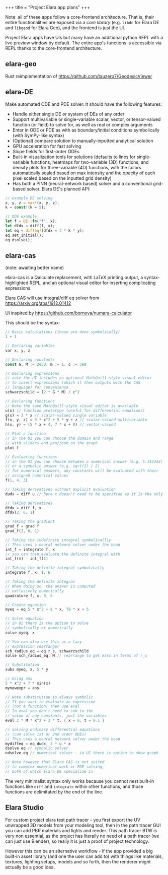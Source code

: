 +++
title = "Project Elara app plans"
+++

Note: all of these apps follow a core-frontend architecture. That is, their entire functionalities are exposed via a *core library* (e.g. `libde` for Elara DE and `libgeod` for Elara Geo), and the frontend is just the UI. 

Project Elara apps have UIs but many have an additional python REPL with a live preview window by default. The entire app's functions is accessible via REPL thanks to the core-frontend architecture.

## elara-geo

Rust reimplementation of <https://github.com/tauzero7/GeodesicViewer>

## elara-DE

Make automated ODE and PDE solver. It should have the following features:

- Handle either single DE or system of DEs of any order
- Support multivariable or single-variable scalar, vector, or tensor-valued function (or field) to solve for, as well as real or complex arguments
- Enter in ODE or PDE as with as boundary/initial conditions symbolically (with SymPy-like syntax)
- (Optional) compare solution to manually-inputted analytical solution
- GPU acceleration for fast solving
- Slope fields for first-order ODEs
- Built-in visualization tools for solutions (defaults to lines for single-variable functions, heatmaps for two-variable (3D) functions, and density plots for three-variable (4D) functions, with the colors automatically scaled based on max intensity and the opacity of each pixel scaled based on the inputted grid density)
- Has both a PINN (neural-network based) solver and a conventional grid-based solver.
Elara DE's planned API:

```rust
// example DE solving
x, y, z = var!(x, y, z);
k = const!(k = 5);

// ODE example
let f = DE::fn("f", x);
let dfdx = diff(f, x);
let eq = diffeq![dfdx = 3 * k * y];
eq.set_initial();
eq.dsolve();
```

## elara-cas

(note: awaiting better name)

elara-cas is a Qalculate replacement, with LaTeX printing output, a syntax-highlighted REPL, and an optional visual editor for inserting complicating expressions. 

Elara CAS will use integral/diff eq solver from <https://arxiv.org/abs/1912.01412>

UI inspired by <https://github.com/bornova/numara-calculator>

This should be the syntax:

```rust
// Basic calculations (these are done symbolically)
1 + 1

// Declaring variables
var x, y, z

// Declaring constants
const G, M := 2e30, m := 1, c := 3e8

// Declaring expressions
// note the UI includes an optional MathQuill-style visual editor
// to insert expressions (which it then outputs with the CAS
// language) for convenience
schwarzschild = (2 * G * M) / c^2

// Declaring functions
// Note the same MathQuill-style visual editor is available
u(x) // function prototype (useful for differential equations)
g(x) = 3 * x // scalar-valued single variable
f(x, y, z) = 3 * x^2 + 5 * y + z // scalar-valued multivariable
h(x, y) = (5 * x + 4, 7 * x + 8) // vector-valued

// Plot a function
// in the UI you can choose the domain and range
// with sliders and pan/zoom on the graph
plot f

// Evaluating functions
// in the UI you can choose between a numerical answer (e.g. 5.114342)
// or a symbolic answer (e.g. sqrt(2) / 2)
// for numerical answers, any constants will be evaluated with their
// assigned numerical values
f(1, 4, 3)

// Taking derivatives without explicit evaluation
dudx = diff u // here x doesn't need to be specified as it is the only variable

// Taking derivatives
dfdx = diff f, x
dfdx(2, 6, 1)

// Taking the gradient
grad_f = grad f
grad_f(2, 6, 1)

// Taking the indefinite integral symbolicallly
// This uses a neural network solver under the hood
int_f = integrate f, x
// you can then evaluate the definite integral with
int_f(6) - int_f(1)

// Taking the definite integral symbolically
integrate f, x, 1, 6

// Taking the definite integral
// When doing so, the answer is computed
// exclusively numerically
quadrature f, x, 0, 5

// Create equation
myeq = eq 5 * x^2 + 8 * x, 78 * x + 5

// Solve equation
// in UI there is the option to solve
// symbolically or numerically
solve myeq, x

// You can also use this as a lazy
// expression rearranger
sch_radius_eq = eq r_s, schwarzschild
solve sch_radius_eq, M // rearrange to get mass in terms of r_s

// Substitution
subs myeq, x, 5 * y

// Using ans
5 * x^2 + 7 * sin(x)
mynewexpr = ans

// Note substitution is always symbolic
// If you want to evaluate an expression
// (not a function) then use eval
// In eval you don't need to sub in the
// value of any constants, just the variables
eval 2 * M * x^2 + 3 * t, { x = 6, t = 0.1 }

// Solving ordinary differential equations
// (can solve 1st or 2nd order ODEs)
// This uses a neural network solver under the hood
mydiffeq = eq dudx, 3 * u * x
dsolve eq // symbolic solver
ndsolve eq // numerical solver - in UI there is option to show graph

// Note however that Elara CAS is not suited
// to complex numerical work or PDE solving,
// both of which Elara DE specialize in
```

The very minimalist syntax only works because you cannot nest built-in functions like `diff` and `integrate` within other functions, and those functions are delimitated by the end of the line.

## Elara Studio

For custom project elara test path tracer - you first export the UV unwrapped 3D models from your modeling tool, then in the path tracer GUI you can add PBR materials and lights and render. This path tracer BTW is very non essential, as the project has literally no need of a path tracer (we can just use Blender), so really it is just a proof of project technology.

However this can be an alternative workflow - if the app provided a big built-in asset library (and one the user can add to) with things like materials, textures, lighting setups, models and so forth, then the renderer might actually be a good idea.
